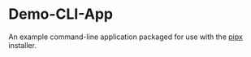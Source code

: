 # Demo-CLI-App

An example command-line application packaged for use with the [pipx](https://pypi.org/project/pipx/) installer.